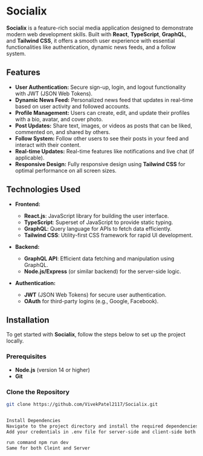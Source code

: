 # Socialix

**Socialix** is a feature-rich social media application designed to demonstrate modern web development skills. Built with **React**, **TypeScript**, **GraphQL**, and **Tailwind CSS**, it offers a smooth user experience with essential functionalities like authentication, dynamic news feeds, and a follow system.

## Features

- **User Authentication:** Secure sign-up, login, and logout functionality with JWT (JSON Web Tokens).
- **Dynamic News Feed:** Personalized news feed that updates in real-time based on user activity and followed accounts.
- **Profile Management:** Users can create, edit, and update their profiles with a bio, avatar, and cover photo.
- **Post Updates:** Share text, images, or videos as posts that can be liked, commented on, and shared by others.
- **Follow System:** Follow other users to see their posts in your feed and interact with their content.
- **Real-time Updates:** Real-time features like notifications and live chat (if applicable).
- **Responsive Design:** Fully responsive design using **Tailwind CSS** for optimal performance on all screen sizes.

## Technologies Used

- **Frontend:**
  - **React.js**: JavaScript library for building the user interface.
  - **TypeScript**: Superset of JavaScript to provide static typing.
  - **GraphQL**: Query language for APIs to fetch data efficiently.
  - **Tailwind CSS**: Utility-first CSS framework for rapid UI development.

- **Backend:**
  - **GraphQL API**: Efficient data fetching and manipulation using GraphQL.
  - **Node.js/Express** (or similar backend) for the server-side logic.

- **Authentication:**
  - **JWT** (JSON Web Tokens) for secure user authentication.
  - **OAuth** for third-party logins (e.g., Google, Facebook).

## Installation

To get started with **Socialix**, follow the steps below to set up the project locally.

### Prerequisites

- **Node.js** (version 14 or higher)
- **Git**

### Clone the Repository

```bash
git clone https://github.com/VivekPatel2117/Socialix.git


Install Dependencies
Navigate to the project directory and install the required dependencies
Add your credentials in .env file for server-side and client-side both

run command npm run dev 
Same for both Cleint and Server

